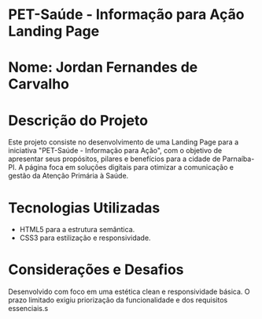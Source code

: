 # PET-Saúde - Informação para Ação Landing Page

# Nome: Jordan Fernandes de Carvalho

# Descrição do Projeto
Este projeto consiste no desenvolvimento de uma Landing Page para a iniciativa "PET-Saúde - Informação para Ação", com o objetivo de apresentar seus propósitos, pilares e benefícios para a cidade de Parnaíba-PI. A página foca em soluções digitais para otimizar a comunicação e gestão da Atenção Primária à Saúde.

# Tecnologias Utilizadas
- HTML5 para a estrutura semântica.
- CSS3 para estilização e responsividade.

# Considerações e Desafios
Desenvolvido com foco em uma estética clean e responsividade básica. O prazo limitado exigiu priorização da funcionalidade e dos requisitos essenciais.s